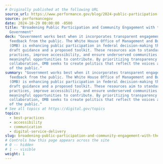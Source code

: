 ```yaml
---
# Originally published at the following URL
source_url: https://www.performance.gov/blog/2024-public-participation-federal-government/
source: performancegov
date: 2024-10-29 00:00:00 -0500
title: "Broadening Public Participation and Community Engagement with the Federal
  Government"
deck: "Government works best when it incorporates transparent engagement and
  feedback from the public. The White House Office of Management and Budget
  (OMB) is enhancing public participation in federal decision-making through
  draft guidance and a proposed toolkit. These resources aim to standardize best
  practices, improve accessibility, and ensure underserved communities have
  meaningful opportunities to contribute. By prioritizing transparency and
  collaboration, OMB seeks to create politics that reflect the voices and needs
  of the public."
summary: "Government works best when it incorporates transparent engagement and
  feedback from the public. The White House Office of Management and Budget
  (OMB) is enhancing public participation in federal decision-making through
  draft guidance and a proposed toolkit. These resources aim to standardize best
  practices, improve accessibility, and ensure underserved communities have
  meaningful opportunities to contribute. By prioritizing transparency and
  collaboration, OMB seeks to create politics that reflect the voices and needs
  of the public."
# See all topics at https://digital.gov/topics
topics:
  - best-practices
  - accessibility
  - communication
  - digital-service-delivery
slug: broadening-public-participation-and-community-engagement-with-the-federal-government
# Controls how this page appears across the site
# 0 -- hidden
# 1 -- visible
weight: 1
---
```

